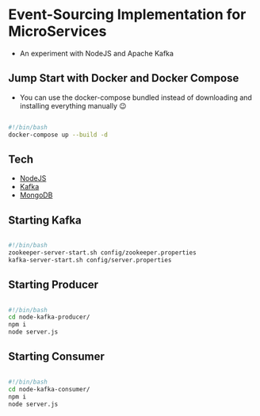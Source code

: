 # Event-Sourcing Implementation for MicroServices

- An experiment with NodeJS and Apache Kafka

## Jump Start with Docker and Docker Compose

- You can use the docker-compose bundled instead of downloading and installing everything manually 😉

```bash

#!/bin/bash
docker-compose up --build -d

```

## Tech

- [NodeJS](https://nodejs.org/en/download/)
- [Kafka](https://kafka.apache.org/downloads)
- [MongoDB](https://www.mongodb.com/download-center/community)

## Starting Kafka

```bash

#!/bin/bash
zookeeper-server-start.sh config/zookeeper.properties
kafka-server-start.sh config/server.properties

```

## Starting Producer

```bash

#!/bin/bash
cd node-kafka-producer/
npm i
node server.js

```

## Starting Consumer

```bash

#!/bin/bash
cd node-kafka-consumer/
npm i
node server.js

```
